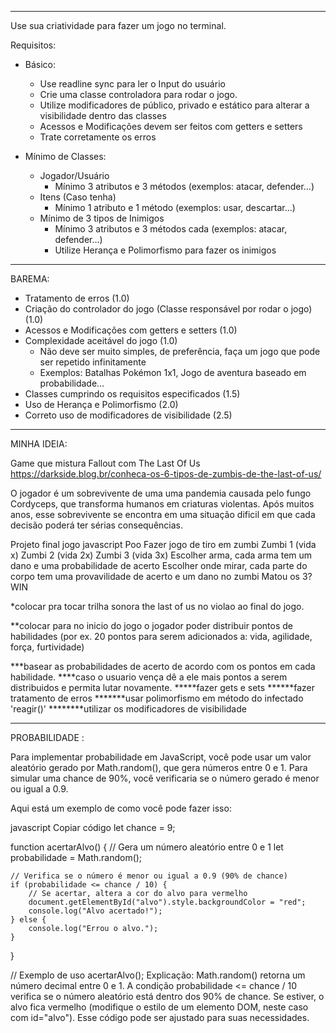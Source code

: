 -------------------------------------------------------------------------------
Use sua criatividade para fazer um jogo no terminal.

Requisitos:
  - Básico:
    - Use readline sync para ler o Input do usuário
    - Crie uma classe controladora para rodar o jogo.
    - Utilize modificadores de público, privado e estático para alterar a visibilidade dentro das classes
    - Acessos e Modificações devem ser feitos com getters e setters
    - Trate corretamente os erros

  - Mínimo de Classes:
    - Jogador/Usuário
      - Mínimo 3 atributos e 3 métodos (exemplos: atacar, defender…)
    - Itens (Caso tenha)
      - Mínimo 1 atributo e 1 método (exemplos: usar, descartar…)
    - Mínimo de 3 tipos de Inimigos
      - Mínimo 3 atributos e 3 métodos cada (exemplos: atacar, defender…)
      - Utilize Herança e Polimorfismo para fazer os inimigos

-------------------------------------------------------------------------------


BAREMA:
  - Tratamento de erros (1.0)
  - Criação do controlador do jogo (Classe responsável por rodar o jogo) (1.0)
  - Acessos e Modificações com getters e setters (1.0)
  - Complexidade aceitável do jogo (1.0)
    - Não deve ser muito simples, de preferência, faça um jogo que pode ser repetido infinitamente
    - Exemplos: Batalhas Pokémon 1x1, Jogo de aventura baseado em probabilidade…
  - Classes cumprindo os requisitos especificados (1.5)
  - Uso de Herança e Polimorfismo (2.0)
  - Correto uso de modificadores de visibilidade (2.5)

-------------------------------------------------------------------------------

	 

MINHA IDEIA:

Game que mistura Fallout com The Last Of Us
https://darkside.blog.br/conheca-os-6-tipos-de-zumbis-de-the-last-of-us/

O jogador é um sobrevivente de uma uma pandemia causada pelo fungo Cordyceps, que transforma humanos em criaturas violentas.
Após muitos anos, esse sobrevivente se encontra em uma situação dificil em que cada decisão poderá ter sérias consequências.




Projeto final jogo javascript Poo 
Fazer jogo de tiro em zumbi
Zumbi 1 (vida x)
Zumbi 2 (vida 2x)
Zumbi 3 (vida 3x)
Escolher arma, cada arma tem um dano e uma probabilidade de acerto
Escolher onde mirar, cada parte do corpo tem uma provavilidade de acerto e um dano no zumbi
Matou os 3? WIN

*colocar pra tocar trilha sonora the last of us no violao ao final do jogo.

**colocar para no inicio do jogo o jogador poder distribuir pontos de habilidades (por ex. 20 pontos para serem adicionados a: vida, agilidade, força, furtividade)

***basear as probabilidades de acerto de acordo com os pontos em cada habilidade. 
****caso o usuario vença dê a ele mais pontos a serem distribuidos e permita lutar novamente.
*****fazer gets e sets
******fazer tratamento de erros
*******usar polimorfismo em método do infectado 'reagir()'
********utilizar os modificadores de visibilidade


------------------------------------------------------------------------------------

PROBABILIDADE :


Para implementar probabilidade em JavaScript, você pode usar um valor aleatório gerado por Math.random(), que gera números entre 0 e 1. Para simular uma chance de 90%, você verificaria se o número gerado é menor ou igual a 0.9.

Aqui está um exemplo de como você pode fazer isso:

javascript
Copiar código
let chance = 9;

function acertarAlvo() {
    // Gera um número aleatório entre 0 e 1
    let probabilidade = Math.random();
    
    // Verifica se o número é menor ou igual a 0.9 (90% de chance)
    if (probabilidade <= chance / 10) {
        // Se acertar, altera a cor do alvo para vermelho
        document.getElementById("alvo").style.backgroundColor = "red";
        console.log("Alvo acertado!");
    } else {
        console.log("Errou o alvo.");
    }
}

// Exemplo de uso
acertarAlvo();
Explicação:
Math.random() retorna um número decimal entre 0 e 1.
A condição probabilidade <= chance / 10 verifica se o número aleatório está dentro dos 90% de chance.
Se estiver, o alvo fica vermelho (modifique o estilo de um elemento DOM, neste caso com id="alvo").
Esse código pode ser ajustado para suas necessidades.